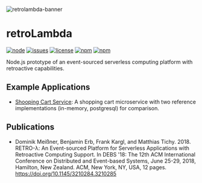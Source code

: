 ![retrolambda-banner](https://user-images.githubusercontent.com/1503861/39805169-5b68810c-5376-11e8-8abb-41323892cc39.png)

# retroLambda

[![node](https://img.shields.io/node/v/retro-lambda.svg)](https://github.com/vs-uulm/retro-lambda)
[![issues](https://img.shields.io/github/issues/vs-uulm/retro-lambda.svg)](https://github.com/vs-uulm/retro-lambda)
[![license](https://img.shields.io/github/license/vs-uulm/retro-lambda.svg)](https://github.com/vs-uulm/retro-lambda)
[![npm](https://img.shields.io/npm/v/retro-lambda.svg)](https://github.com/vs-uulm/retro-lambda)
[![npm](https://img.shields.io/npm/dt/retro-lambda.svg)](https://github.com/vs-uulm/retro-lambda)

Node.js prototype of an event-sourced serverless computing platform with retroactive capabilities.

## Example Applications
 * [Shooping Cart Service](https://github.com/vs-uulm/debs2018-rl-evaluation): A shopping cart microservice with two reference implementations (in-memory, postgresql) for comparison.

## Publications
 * Dominik Meißner, Benjamin Erb, Frank Kargl, and Matthias Tichy. 2018. RETRO-λ: An Event-sourced Platform for Serverless Applications with Retroactive Computing Support. In DEBS '18: The 12th ACM International Conference on Distributed and Event-based Systems, June 25-29, 2018, Hamilton, New Zealand. ACM, New York, NY, USA, 12 pages. https://doi.org/10.1145/3210284.3210285
